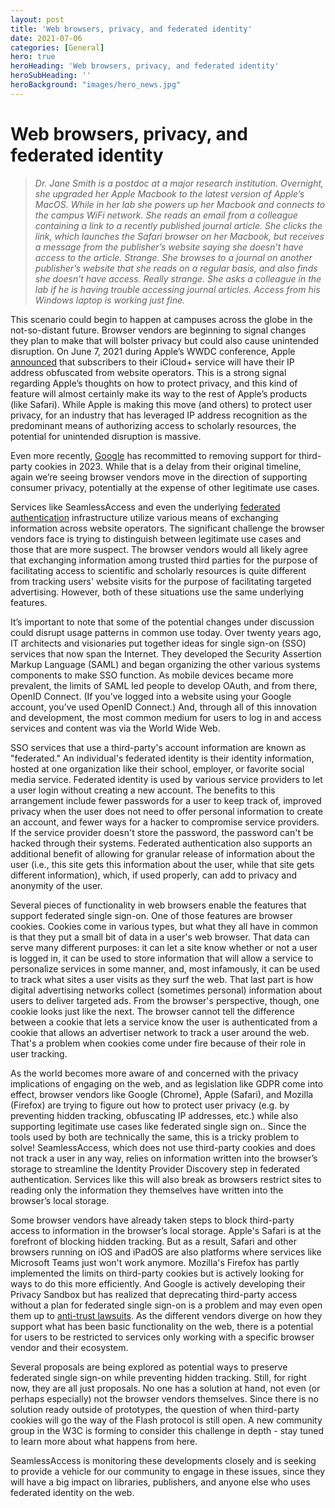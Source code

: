 ```yaml
---
layout: post
title: 'Web browsers, privacy, and federated identity'
date: 2021-07-06
categories: [General]
hero: true
heroHeading: 'Web browsers, privacy, and federated identity'
heroSubHeading: ''
heroBackground: "images/hero_news.jpg"
---
```


# Web browsers, privacy, and federated identity

> _Dr. Jane Smith is a postdoc at a major research institution. Overnight, 
> she upgraded her Apple Macbook to the latest version 
> of Apple’s MacOS.  While in her lab she powers up her Macbook
>  and connects to the campus WiFi network.  She reads an email 
> from a colleague containing a link to a recently published 
> journal article.  She clicks the link, which launches the 
> Safari browser on her Macbook, but receives a message from the 
> publisher’s website saying she doesn’t have access to the 
> article.  Strange.  She browses to a journal on another 
> publisher’s website that she reads on a regular basis, and also 
> finds she doesn’t have access.  Really strange.  She asks a 
> colleague in the lab if he is having trouble accessing journal 
> articles.  Access from his Windows laptop is working just fine._
 
This scenario could begin to happen at campuses across the globe in the not-so-distant future.  Browser vendors are beginning to signal changes they plan to make that will bolster privacy but could also cause unintended disruption.  On June 7, 2021 during Apple’s WWDC conference, Apple [announced](https://www.apple.com/newsroom/2021/06/apple-advances-its-privacy-leadership-with-ios-15-ipados-15-macos-monterey-and-watchos-8/) that subscribers to their iCloud+ service will have their IP address obfuscated from website operators.  This is a strong signal regarding Apple’s thoughts on how to protect privacy, and this kind of feature will almost certainly make its way to the rest of Apple’s products (like Safari). While Apple is making this move (and others) to protect user privacy, for an industry that has leveraged IP address recognition as the predominant means of authorizing access to scholarly resources, the potential for unintended disruption is massive.

Even more recently, [Google](https://www.cnet.com/news/google-delays-chromes-cookie-blocking-privacy-plan-by-nearly-2-years/) has recommitted to removing support for third-party cookies in 2023. While that is a delay from their original timeline, again we’re seeing browser vendors move in the direction of supporting consumer privacy, potentially at the expense of other legitimate use cases.

Services like SeamlessAccess and even the underlying [federated authentication](https://seamlessaccess.org/learning-center/) infrastructure utilize various means of exchanging information across website operators.  The significant challenge the browser vendors face is trying to distinguish between legitimate use cases and those that are more suspect.  The browser vendors would all likely agree that exchanging information among trusted third parties for the purpose of facilitating access to scientific and scholarly resources is quite different from tracking users' website visits for the purpose of facilitating targeted advertising.  However, both of these situations use the same underlying features.

It’s important to note that some of the potential changes under discussion could disrupt usage patterns in common use today.  Over twenty years ago, IT architects and visionaries put together ideas for single sign-on (SSO) services that now span the Internet. They developed the Security Assertion Markup Language (SAML) and began organizing the other various systems components to make SSO function. As mobile devices became more prevalent, the limits of SAML led people to develop OAuth, and from there, OpenID Connect. (If you’ve logged into a website using your Google account, you’ve used OpenID Connect.) And, through all of this innovation and development, the most common medium for users to log in and access services and content was via the World Wide Web.

SSO services that use a third-party's account information are known as "federated." An individual's federated identity is their identity information, hosted at one organization like their school, employer, or favorite social media service. Federated identity is used by various service providers to let a user login without creating a new account. The benefits to this arrangement include fewer passwords for a user to keep track of, improved privacy when the user does not need to offer personal information to create an account, and fewer ways for a hacker to compromise service providers.  If the service provider doesn't store the password, the password can't be hacked through their systems. Federated authentication also supports an additional benefit of allowing for granular release of information about the user (i.e., this site gets this information about the user, while that site gets different information), which, if used properly, can add to privacy and anonymity of the user.

Several pieces of functionality in web browsers enable the features that support federated single sign-on. One of those features are browser cookies. Cookies come in various types, but what they all have in common is that they put a small bit of data in a user's web browser. That data can serve many different purposes: it can let a site know whether or not a user is logged in, it can be used to store information that will allow a service to personalize services in some manner, and, most infamously, it can be used to track what sites a user visits as they surf the web. That last part is how digital advertising networks collect (sometimes personal) information about users to deliver targeted ads. From the browser's perspective, though, one cookie looks just like the next. The browser cannot tell the difference between a cookie that lets a service know the user is authenticated from a cookie that allows an advertiser network to track a user around the web. That's a problem when cookies come under fire because of their role in user tracking.

As the world becomes more aware of and concerned with the privacy implications of engaging on the web, and as legislation like GDPR come into effect, browser vendors like Google (Chrome), Apple (Safari), and Mozilla (Firefox) are trying to figure out how to protect user privacy (e.g. by preventing hidden tracking, obfuscating IP addresses, etc.) while also supporting legitimate use cases like federated single sign on.. Since the tools used by both are technically the same, this is a tricky problem to solve! SeamlessAccess, which does not use third-party cookies and does not track a user in any way, relies on information written into the browser’s storage to streamline the Identity Provider Discovery step in federated authentication. Services like this will also break as browsers restrict sites to reading only the information they themselves have written into the browser’s local storage.

Some browser vendors have already taken steps to block third-party access to information in the browser’s local storage. Apple's Safari is at the forefront of blocking hidden tracking. But as a result, Safari and other browsers running on iOS and iPadOS are also platforms where services like Microsoft Teams just won't work anymore. Mozilla's Firefox has partly implemented the limits on third-party cookies but is actively looking for ways to do this more efficiently. And Google is actively developing their Privacy Sandbox but has realized that deprecating third-party access without a plan for federated single sign-on is a problem and may even open them up to [anti-trust lawsuits](https://arstechnica.com/tech-policy/2021/06/eu-antitrust-regulators-launch-probe-into-googles-floc-plan/). As the different vendors diverge on how they support what has been basic functionality on the web, there is a potential for users to be restricted to services only working with a specific browser vendor and their ecosystem. 

Several proposals are being explored as potential ways to preserve federated single sign-on while preventing hidden tracking. Still, for right now, they are all just proposals. No one has a solution at hand, not even (or perhaps especially) not the browser vendors themselves. Since there is no solution ready outside of prototypes, the question of when third-party cookies will go the way of the Flash protocol is still open. A new community group in the W3C is forming to consider this challenge in depth - stay tuned to learn more about what happens from here. 

SeamlessAccess is monitoring these developments closely and is seeking to provide a vehicle for our community to engage in these issues, since they will have a big impact on libraries, publishers, and anyone else who uses federated identity on the web. 
